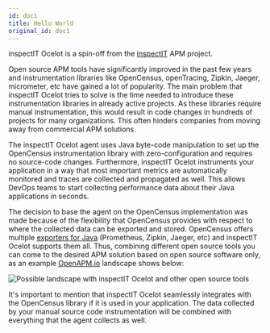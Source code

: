 ```yaml
---
id: doc1
title: Hello World
original_id: doc1
---
```


inspectIT Ocelot is a spin-off from the [inspectIT](https://github.com/inspectIT/inspectIT) APM project.

Open source APM tools have significantly improved in the past few years and instrumentation libraries like OpenCensus, openTracing, Zipkin, Jaeger, micrometer, etc have gained a lot of popularity.
The main problem that inspectIT Ocelot tries to solve is the time needed to introduce these instrumentation libraries in already active projects.
As these libraries require manual instrumentation, this would result in code changes in hundreds of projects for many organizations.
This often hinders companies from moving away from commercial APM solutions.

The inspectIT Ocelot agent uses Java byte-code manipulation to set up the OpenCensus instrumentation library with zero-configuration and requires no source-code changes.
Furthermore, inspectIT Ocelot instruments your application in a way that most important metrics are automatically monitored and traces are collected and propagated as well.
This allows DevOps teams to start collecting performance data about their Java applications in seconds.

The decision to base the agent on the OpenCensus implementation was made because of the flexibility that OpenCensus provides with respect to where the collected data can be exported and stored.
OpenCensus offers multiple [exporters for Java](https://opencensus.io/exporters) (Prometheus, Zipkin, Jaeger, etc) and inspectIT Ocelot supports them all.
Thus, combining different open source tools you can come to the desired APM solution based on open source software only, as an example [OpenAPM.io](https://openapm.io/landscape?agent=inspectit-ocelot-agent&instrumentation-lib=opencensus&collector=jaeger-collector,zipkin-server,prometheus-server&visualization=jaeger-query,zipkin-server&dashboarding=grafana) landscape shows below:

![Possible landscape with inspectIT Ocelot and other open source tools](/assets/inspectit-ocelot-landscape.png)

It's important to mention that inspectIT Ocelot seamlessly integrates with the OpenCensus library if it is used in your application.
The data collected by your manual source code instrumentation will be combined with everything that the agent collects as well.